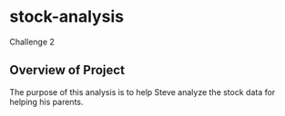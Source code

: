 # stock-analysis
Challenge 2

## Overview of Project
The purpose of this analysis is to help Steve analyze the stock data for helping his parents.
